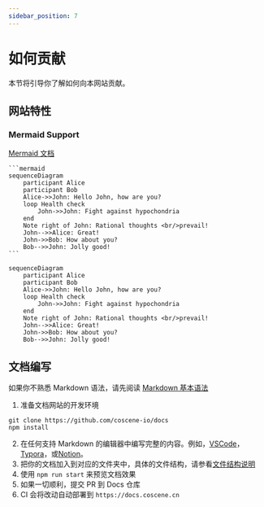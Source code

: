 ```yaml
---
sidebar_position: 7
---
```


# 如何贡献

本节将引导你了解如何向本网站贡献。

## 网站特性

### Mermaid Support

[Mermaid 文档](https://docusaurus.io/docs/markdown-features/diagrams)

````
```mermaid
sequenceDiagram
    participant Alice
    participant Bob
    Alice->>John: Hello John, how are you?
    loop Health check
        John->>John: Fight against hypochondria
    end
    Note right of John: Rational thoughts <br/>prevail!
    John-->>Alice: Great!
    John->>Bob: How about you?
    Bob-->>John: Jolly good!
```
````

```mermaid
sequenceDiagram
    participant Alice
    participant Bob
    Alice->>John: Hello John, how are you?
    loop Health check
        John->>John: Fight against hypochondria
    end
    Note right of John: Rational thoughts <br/>prevail!
    John-->>Alice: Great!
    John->>Bob: How about you?
    Bob-->>John: Jolly good!
```

## 文档编写

如果你不熟悉 Markdown 语法，请先阅读 [Markdown 基本语法](https://docs.github.com/en/get-started/writing-on-github/getting-started-with-writing-and-formatting-on-github/basic-writing-and-formatting-syntax)

1. 准备文档网站的开发环境

```
git clone https://github.com/coscene-io/docs
npm install
```

2. 在任何支持 Markdown 的编辑器中编写完整的内容。例如，[VSCode](https://code.visualstudio.com/)，[Typora](https://typora.io/)，或[Notion](https://notion.so/)。
3. 把你的文档加入到对应的文件夹中，具体的文件结构，请参看[文件结构说明](https://tutorial.docusaurus.io/docs/category/tutorial---basics)
4. 使用 `npm run start` 来预览文档效果
5. 如果一切顺利，提交 PR 到 Docs 仓库
6. CI 会将改动自动部署到 `https://docs.coscene.cn`

